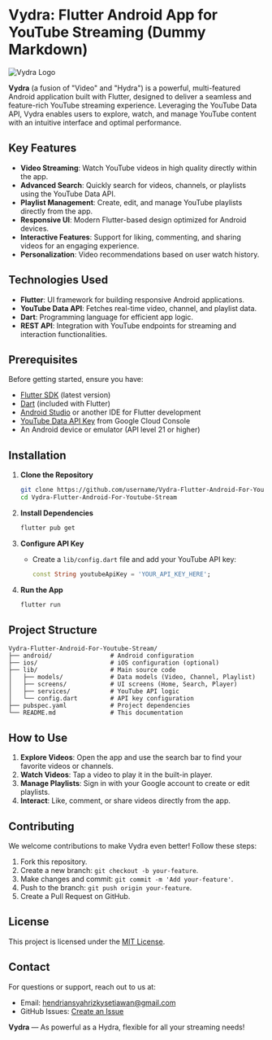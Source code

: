 # Vydra: Flutter Android App for YouTube Streaming (Dummy Markdown)

![Vydra Logo](https://via.placeholder.com/150?text=Vydra)

**Vydra** (a fusion of "Video" and "Hydra") is a powerful, multi-featured Android application built with Flutter, designed to deliver a seamless and feature-rich YouTube streaming experience. Leveraging the YouTube Data API, Vydra enables users to explore, watch, and manage YouTube content with an intuitive interface and optimal performance.

## Key Features
- **Video Streaming**: Watch YouTube videos in high quality directly within the app.
- **Advanced Search**: Quickly search for videos, channels, or playlists using the YouTube Data API.
- **Playlist Management**: Create, edit, and manage YouTube playlists directly from the app.
- **Responsive UI**: Modern Flutter-based design optimized for Android devices.
- **Interactive Features**: Support for liking, commenting, and sharing videos for an engaging experience.
- **Personalization**: Video recommendations based on user watch history.

## Technologies Used
- **Flutter**: UI framework for building responsive Android applications.
- **YouTube Data API**: Fetches real-time video, channel, and playlist data.
- **Dart**: Programming language for efficient app logic.
- **REST API**: Integration with YouTube endpoints for streaming and interaction functionalities.

## Prerequisites
Before getting started, ensure you have:
- [Flutter SDK](https://flutter.dev/docs/get-started/install) (latest version)
- [Dart](https://dart.dev/get-dart) (included with Flutter)
- [Android Studio](https://developer.android.com/studio) or another IDE for Flutter development
- [YouTube Data API Key](https://developers.google.com/youtube/v3/getting-started) from Google Cloud Console
- An Android device or emulator (API level 21 or higher)

## Installation
1. **Clone the Repository**
   ```bash
   git clone https://github.com/username/Vydra-Flutter-Android-For-Youtube-Stream.git
   cd Vydra-Flutter-Android-For-Youtube-Stream
   ```

2. **Install Dependencies**
   ```bash
   flutter pub get
   ```

3. **Configure API Key**
   - Create a `lib/config.dart` file and add your YouTube API key:
     ```dart
     const String youtubeApiKey = 'YOUR_API_KEY_HERE';
     ```

4. **Run the App**
   ```bash
   flutter run
   ```

## Project Structure
```
Vydra-Flutter-Android-For-Youtube-Stream/
├── android/                # Android configuration
├── ios/                    # iOS configuration (optional)
├── lib/                    # Main source code
│   ├── models/             # Data models (Video, Channel, Playlist)
│   ├── screens/            # UI screens (Home, Search, Player)
│   ├── services/           # YouTube API logic
│   └── config.dart         # API key configuration
├── pubspec.yaml            # Project dependencies
└── README.md               # This documentation
```

## How to Use
1. **Explore Videos**: Open the app and use the search bar to find your favorite videos or channels.
2. **Watch Videos**: Tap a video to play it in the built-in player.
3. **Manage Playlists**: Sign in with your Google account to create or edit playlists.
4. **Interact**: Like, comment, or share videos directly from the app.

## Contributing
We welcome contributions to make Vydra even better! Follow these steps:
1. Fork this repository.
2. Create a new branch: `git checkout -b your-feature`.
3. Make changes and commit: `git commit -m 'Add your-feature'`.
4. Push to the branch: `git push origin your-feature`.
5. Create a Pull Request on GitHub.

## License
This project is licensed under the [MIT License](LICENSE).

## Contact
For questions or support, reach out to us at:
- Email: hendriansyahrizkysetiawan@gmail.com
- GitHub Issues: [Create an Issue](https://github.com/kyy-95631488/Vydra-Flutter-Android-For-Youtube-Stream/issues)

**Vydra** — As powerful as a Hydra, flexible for all your streaming needs!